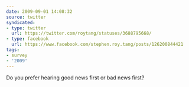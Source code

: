 ```yaml
---
date: 2009-09-01 14:08:32
source: twitter
syndicated:
- type: twitter
  url: https://twitter.com/roytang/statuses/3688795668/
- type: facebook
  url: https://www.facebook.com/stephen.roy.tang/posts/126200844421
tags:
- survey
- '2009'
---
```


Do you prefer hearing good news first or bad news first?
